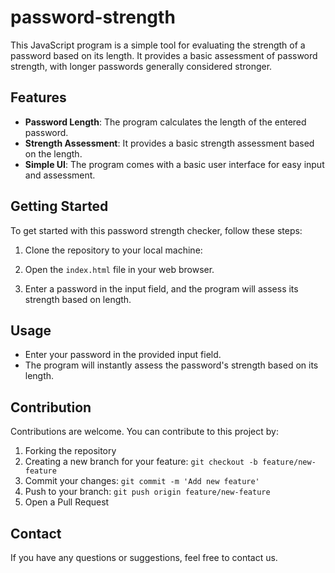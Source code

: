 # password-strength

This JavaScript program is a simple tool for evaluating the strength of a password based on its length. It provides a basic assessment of password strength, with longer passwords generally considered stronger.

## Features

- **Password Length**: The program calculates the length of the entered password.
- **Strength Assessment**: It provides a basic strength assessment based on the length.
- **Simple UI**: The program comes with a basic user interface for easy input and assessment.


## Getting Started

To get started with this password strength checker, follow these steps:

1. Clone the repository to your local machine:

2. Open the `index.html` file in your web browser.

3. Enter a password in the input field, and the program will assess its strength based on length.
   

## Usage

- Enter your password in the provided input field.
- The program will instantly assess the password's strength based on its length.

  
## Contribution

Contributions are welcome. You can contribute to this project by:

1. Forking the repository
2. Creating a new branch for your feature: `git checkout -b feature/new-feature`
3. Commit your changes: `git commit -m 'Add new feature'`
4. Push to your branch: `git push origin feature/new-feature`
5. Open a Pull Request



## Contact

If you have any questions or suggestions, feel free to contact us.



